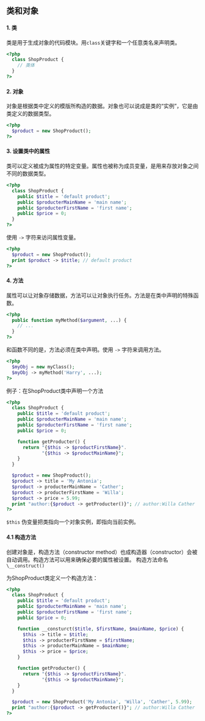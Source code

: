 ## 类和对象

#### 1. 类
类是用于生成对象的代码模块。用`class`关键字和一个任意类名来声明类。
```php
<?php
  class ShopProduct {
    // 类体
  }
?>
```

#### 2. 对象
对象是根据类中定义的模版所构造的数据。对象也可以说成是类的“实例”，它是由类定义的数据类型。
```php
<?php
  $product = new ShopProduct();
?>
```

#### 3. 设置类中的属性
类可以定义被成为属性的特定变量。属性也被称为成员变量，是用来存放对象之间不同的数据类型。
```php
<?php
  class ShopProduct {
    public $title = 'default product';
    public $producterMainName = 'main name';
    public $producterFirstName = 'first name';
    public $price = 0;
  }
?>
```
使用 `->` 字符来访问属性变量。

```php
<?php
  $product = new ShopProduct();
  print $product -> $title; // default product
?>
```

#### 4. 方法
属性可以让对象存储数据，方法可以让对象执行任务。方法是在类中声明的特殊函数。

```php
<?php
  public function myMethod($argument, ...) {
    // ...
  }
?>
```
和函数不同的是，方法必须在类中声明。使用 `->` 字符来调用方法。

```php
<?php
  $myObj = new myClass();
  $myObj -> myMethod('Harry', ...);
?>
```
例子：在ShopProduct类中声明一个方法

```php
<?php
  class ShopProduct {
    public $title = 'default product';
    public $producterMainName = 'main name';
    public $producterFirstName = 'first name';
    public $price = 0;

    function getProducter() {
      return "{$this -> $productFirstName}".
             "{$this -> $productMainName}";
    }
  }

  $product = new ShopProduct();
  $product -> title = 'My Antonia';
  $product -> producterMainName = 'Cather';
  $product -> producterFirstName = 'Willa';
  $product -> price = 5.99;
  print "author:{$product -> getProducter()}"; // author:Willa Cather
?>
```
`$this` 伪变量把类指向一个对象实例，即指向当前实例。

#### 4.1 构造方法
创建对象是，构造方法（constructor method）也成构造器（constructor）会被自动调用。构造方法可以用来确保必要的属性被设置。
构造方法命名 `\__construct()`

为ShopProduct类定义一个构造方法：

```php
<?php
  class ShopProduct {
    public $title = 'default product';
    public $producterMainName = 'main name';
    public $producterFirstName = 'first name';
    public $price = 0;

    function __consturct($title, $firstName, $mainName, $price) {
      $this -> title = $title;
      $this -> producterFirstName = $firstName;
      $this -> producterMainName = $mainName;
      $this -> price = $price;
    }

    function getProducter() {
      return "{$this -> $productFirstName}".
             "{$this -> $productMainName}";
    }
  }

  $product = new ShopProduct('My Antonia', 'Willa', 'Cather', 5.99);
  print "author:{$product -> getProducter()}"; // author:Willa Cather
?>
```
